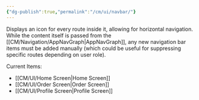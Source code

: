 ```yaml
---
{"dg-publish":true,"permalink":"/cm/ui/navbar/"}
---
```


Displays an icon for every route inside it, allowing for horizontal navigation.
While the content itself is passed from the [[CM/Navigation/AppNavGraph\|AppNavGraph]], any new navigation bar items must be added manually (which could be useful for suppressing specific routes depending on user role).

Current Items:
- [[CM/UI/Home Screen\|Home Screen]]
- [[CM/UI/Order Screen\|Order Screen]]
- [[CM/UI/Profile Screen\|Profile Screen]]